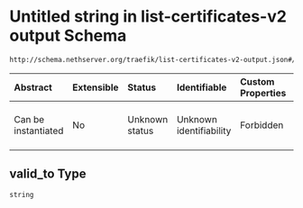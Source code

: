 # Untitled string in list-certificates-v2 output Schema

```txt
http://schema.nethserver.org/traefik/list-certificates-v2-output.json#/$defs/tlscert/properties/valid_to
```



| Abstract            | Extensible | Status         | Identifiable            | Custom Properties | Additional Properties | Access Restrictions | Defined In                                                                                            |
| :------------------ | :--------- | :------------- | :---------------------- | :---------------- | :-------------------- | :------------------ | :---------------------------------------------------------------------------------------------------- |
| Can be instantiated | No         | Unknown status | Unknown identifiability | Forbidden         | Allowed               | none                | [list-certificates-v2-output.json\*](traefik/list-certificates-v2-output.json "open original schema") |

## valid\_to Type

`string`
